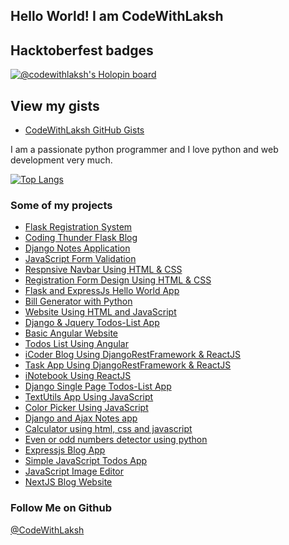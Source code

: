 ## Hello World! I am CodeWithLaksh

## Hacktoberfest badges
[![@codewithlaksh's Holopin board](https://holopin.me/codewithlaksh)](https://holopin.io/@codewithlaksh)

## View my gists
- [CodeWithLaksh GitHub Gists](https://gist.github.com/codewithlaksh)

I am a passionate python programmer and I love python and web 
development very much.

[![Top Langs](https://github-readme-stats.vercel.app/api/top-langs/?username=codewithlaksh&layout=compact)](https://github.com/anuraghazra/github-readme-stats)

### Some of my projects
- [Flask Registration System](https://github.com/codewithlaksh/flask-registration-system)
- [Coding Thunder Flask Blog](https://github.com/codewithlaksh/codingthunder-flask-blog)
- [Django Notes Application](https://github.com/codewithlaksh/django-notes-app)
- [JavaScript Form Validation](https://github.com/codewithlaksh/js-form-validation)
- [Respnsive Navbar Using HTML & CSS](https://github.com/codewithlaksh/responsive-navbar-design)
- [Registration Form Design Using HTML & CSS](https://github.com/codewithlaksh/registration-form-design)
- [Flask and ExpressJs Hello World App](https://github.com/codewithlaksh/flask-express-app)
- [Bill Generator with Python](https://github.com/codewithlaksh/bill-generator-with-python)
- [Website Using HTML and JavaScript](https://github.com/codewithlaksh/website-using-html-and-javascript)
- [Django & Jquery Todos-List App](https://github.com/codewithlaksh/django-and-jquery-todos-list-app)
- [Basic Angular Website](https://github.com/codewithlaksh/my-angular-website)
- [Todos List Using Angular](https://github.com/codewithlaksh/angular-todos-list)
- [iCoder Blog Using DjangoRestFramework & ReactJS](https://github.com/codewithlaksh/icoder-blog-djangorestframework-react)
- [Task App Using DjangoRestFramework & ReactJS](https://github.com/codewithlaksh/task-app-djangorestframework-react)
- [iNotebook Using ReactJS](https://github.com/codewithlaksh/ReactJS-iNotebook)
- [Django Single Page Todos-List App](https://github.com/codewithlaksh/django-singlePage-todos-application)
- [TextUtils App Using JavaScript](https://github.com/codewithlaksh/javascript-textutils-app)
- [Color Picker Using JavaScript](https://github.com/codewithlaksh/javascript-color-picker)
- [Django and Ajax Notes app](https://github.com/codewithlaksh/django-ajax-notes-app)
- [Calculator using html, css and javascript](https://github.com/codewithlaksh/calculator-using-html-css-and-javascript)
- [Even or odd numbers detector using python](https://github.com/codewithlaksh/even_or_odd_python)
- [Expressjs Blog App](https://github.com/codewithlaksh/express-blog-app)
- [Simple JavaScript Todos App](https://github.com/codewithlaksh/javascript-todos-app)
- [JavaScript Image Editor](https://github.com/codewithlaksh/javascript-image-editor)
- [NextJS Blog Website](https://github.com/codewithlaksh/nextjs-blog-website)

### Follow Me on Github
[@CodeWithLaksh](https://github.com/codewithlaksh)
